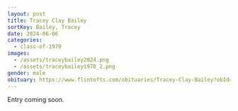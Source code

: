 ```yaml
---
layout: post
title: Tracey Clay Bailey
sortKey: Bailey, Tracey
date: 2024-06-06
categories:
  - class-of-1979
images:
  - /assets/traceybailey2024.png
  - /assets/traceybailey1978_2.png
gender: male
obituary: https://www.flintofts.com/obituaries/Tracey-Clay-Bailey?obId=31809991
---
```

E﻿ntry coming soon.